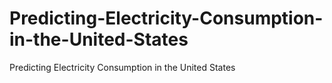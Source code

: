 # Predicting-Electricity-Consumption-in-the-United-States
Predicting Electricity Consumption in the United States
